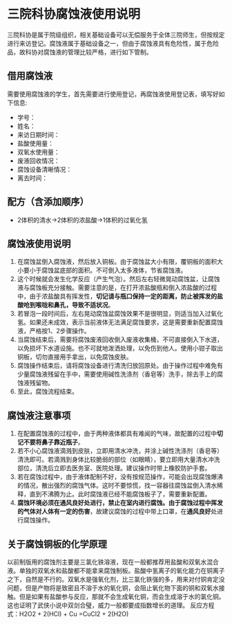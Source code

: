 # 三院科协腐蚀液使用说明
三院科协是属于院级组织，相关基础设备可以无偿服务于全体三院师生，但按规定进行来访登记。腐蚀液属于基础设备之一，但由于腐蚀液具有危险性，属于危险品，故科协对腐蚀液的管理比较严格，进行如下管制。
## 借用腐蚀液
需要使用腐蚀液的学生，首先需要进行使用登记，再腐蚀液使用登记表，填写好如下信息:
+ 学号：
+ 姓名：
+ 来访日期时间：
+ 盐酸使用量：
+ 双氧水使用量：
+ 废液回收情况：
+ 腐蚀设备清晰情况：
+ 离去时间：
## 配方（含添加顺序）
+ 2体积的清水->2体积的浓盐酸->1体积的过氧化氢
## 腐蚀液使用说明
1. 在腐蚀盆倒入腐蚀液，然后放入铜板。由于腐蚀盆大小有限，覆铜板的面积大小要小于腐蚀盆底部的面积。不可倒入太多液体，节省腐蚀液。
2. 这个时候就会发生化学反应（产生气泡）。然后左右轻微晃动腐蚀盆，让腐蚀液与腐蚀板充分接触。需要注意的是，在打开浓盐酸瓶和倒入浓盐酸的过程中，由于浓盐酸具有挥发性，**切记请与瓶口保持一定的距离，防止被挥发的盐酸呛到喉咙和鼻孔，导致不适状况**。
3. 若冒泡一段时间后，左右晃动腐蚀盆腐蚀效果不是很明显，则适当加入过氧化氢。如果还未成效，表示当前液体无法满足腐蚀要求，这是需要重新配置腐蚀液，严格按1、2步骤操作。
4. 当腐蚀结束后，需要将腐蚀废液回收倒入废液收集桶，不可直接倒入下水道，以免损坏下水道设施。也不可就地泼洒处理，以免伤到他人。使用小钳子取出铜板，切勿直接用手拿出，以免腐蚀皮肤。
5. 腐蚀操作结束后，请将腐蚀设备进行清洗归放回原处。由于操作过程中难免有少量腐蚀液残留在手中，需要使用碱性洗涤剂（香皂等）洗手，除去手上的腐蚀液残留物。
6. 至此，腐蚀流程结束。
## 腐蚀液注意事项
1. 在配置腐蚀液的过程中，由于两种液体都具有难闻的气味，故配置的过程中**切记不要将鼻子靠近瓶子**。
2. 若不小心腐蚀液滴溅到皮肤，立即用清水冲洗，并涂上碱性洗涤剂（香皂等）清洗即可。若滴溅到身体比较脆弱的部位（如眼睛），要立即用大量清水冲洗部位，清洗后立即去医务室、医院处理。建议操作时带上橡胶防护手套。
3. 若在腐蚀过程中，由于液体配制不好，没有按规范操作，可能会出现腐蚀爆沸的情况，散出强烈的腐蚀气体。这时不要惊慌，找一容器往腐蚀盆倒入清水稀释，直到不沸腾为止。此时腐蚀液已经不能腐蚀板子了，需要重新配置。
4. **腐蚀环境必须在通风良好处进行，禁止在室内进行腐蚀。**由于腐蚀过程中**挥发的气体对人体有一定的伤害**，故建议腐蚀的过程中带上口罩，在**通风良好**处进行腐蚀操作。
## 关于腐蚀铜板的化学原理 
以前制版用的腐蚀剂主要是三氯化铁溶液，现在一般都推荐用盐酸和双氧水混合液。单独的双氧水和盐酸都不能拿来腐蚀制板。盐酸中氢离子的氧化能力在铜离子之下，自然是不行的。双氧水是强氧化剂，比三氯化铁强的多，用来对付铜肯定没问题，但是产物将是致密且不溶于水的氧化铜，会阻止氧化物下面的铜和双氧水接触。但是如果有盐酸参与反应，那就不会生成氧化铜，而会生成溶于水的氯化铜。这也证明了武侠小说中双剑合璧，威力一般都要成指数增长的道理。
反应方程式：H2O2 + 2(HCl) + Cu =CuCl2 + 2(H2O)
